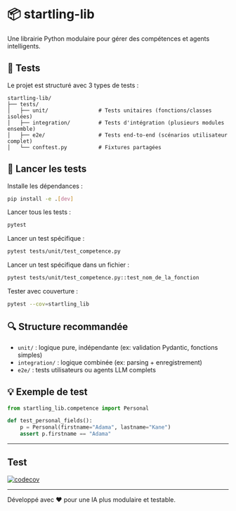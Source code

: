 # 📦 startling-lib

Une librairie Python modulaire pour gérer des compétences et agents intelligents.

## 🧪 Tests

Le projet est structuré avec 3 types de tests :

```
startling-lib/
├── tests/
│   ├── unit/                # Tests unitaires (fonctions/classes isolées)
│   ├── integration/         # Tests d'intégration (plusieurs modules ensemble)
│   ├── e2e/                 # Tests end-to-end (scénarios utilisateur complet)
│   └── conftest.py          # Fixtures partagées
```

## 🚀 Lancer les tests

Installe les dépendances :
```bash
pip install -e .[dev]
```

Lancer tous les tests :
```bash
pytest
```

Lancer un test spécifique :
```bash
pytest tests/unit/test_competence.py
```

Lancer un test spécifique dans un fichier :
```bash
pytest tests/unit/test_competence.py::test_nom_de_la_fonction
```

Tester avec couverture :
```bash
pytest --cov=startling_lib
```

## 🔍 Structure recommandée

- `unit/` : logique pure, indépendante (ex: validation Pydantic, fonctions simples)
- `integration/` : logique combinée (ex: parsing + enregistrement)
- `e2e/` : tests utilisateurs ou agents LLM complets

## 💡 Exemple de test
```python
from startling_lib.competence import Personal

def test_personal_fields():
    p = Personal(firstname="Adama", lastname="Kane")
    assert p.firstname == "Adama"
```
---
## Test

[![codecov](https://codecov.io/gh/startlingadama/startling-lib/branch/main/graph/badge.svg)](https://codecov.io/gh/startlingadama/startling-lib)

---

Développé avec ❤️ pour une IA plus modulaire et testable.
